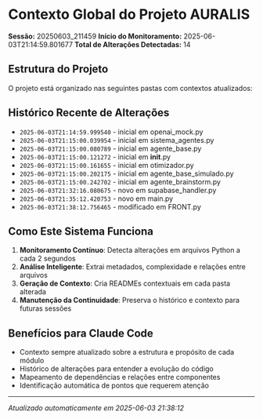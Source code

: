 # Contexto Global do Projeto AURALIS

**Sessão:** 20250603_211459
**Início do Monitoramento:** 2025-06-03T21:14:59.801677
**Total de Alterações Detectadas:** 14

## Estrutura do Projeto

O projeto está organizado nas seguintes pastas com contextos atualizados:


## Histórico Recente de Alterações

- `2025-06-03T21:14:59.999540` - inicial em openai_mock.py
- `2025-06-03T21:15:00.039954` - inicial em sistema_agentes.py
- `2025-06-03T21:15:00.080789` - inicial em agente_base.py
- `2025-06-03T21:15:00.121272` - inicial em __init__.py
- `2025-06-03T21:15:00.161655` - inicial em otimizador.py
- `2025-06-03T21:15:00.202175` - inicial em agente_base_simulado.py
- `2025-06-03T21:15:00.242702` - inicial em agente_brainstorm.py
- `2025-06-03T21:32:16.080675` - novo em supabase_handler.py
- `2025-06-03T21:35:12.420753` - novo em main.py
- `2025-06-03T21:38:12.756465` - modificado em FRONT.py

## Como Este Sistema Funciona

1. **Monitoramento Contínuo**: Detecta alterações em arquivos Python a cada 2 segundos
2. **Análise Inteligente**: Extrai metadados, complexidade e relações entre arquivos
3. **Geração de Contexto**: Cria READMEs contextuais em cada pasta alterada
4. **Manutenção da Continuidade**: Preserva o histórico e contexto para futuras sessões

## Benefícios para Claude Code

- Contexto sempre atualizado sobre a estrutura e propósito de cada módulo
- Histórico de alterações para entender a evolução do código
- Mapeamento de dependências e relações entre componentes
- Identificação automática de pontos que requerem atenção

---
*Atualizado automaticamente em 2025-06-03 21:38:12*
